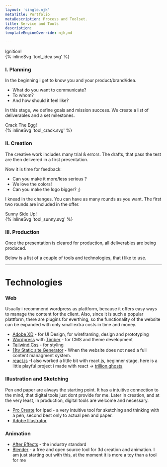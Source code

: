 ```yaml
---
layout: 'single.njk'
metaTitle: Portfolio
metaDescription: Process and Toolset.
title: Service and Tools
description:
templateEngineOverride: njk,md

---
```


<!-- step 1 -->
<div class="grid grid-cols-1 lg:grid-cols-3 gap-8">
  <div id="idea">
    <span class="text-navi italic block text-center">Ignition!</span>
    <div class="mx-auto mb-12 w-48 h-48 ">
      {% inlineSvg 'tool_idea.svg' %}
    </div>
  
### I. Planning
In the beginning i get to know you and your product/brand/idea.
- What do you want to communicate?
- To whom?
- And how should it feel like?
  
In this stage, we define goals and mission success. We create a list of deliverables and a set milestones. 

  </div>
<!-- step 2 -->
  <div id="crack">
    <span class="text-navi italic block text-center">Crack The Egg!</span>
    <div class="mx-auto mb-12 w-48 h-48 ">
      {% inlineSvg 'tool_crack.svg' %}
    </div>

### II. Creation
The creative work includes many trial & errors. The drafts, that pass the test are then delivered in a first presentation.

Now it is time for feedback:
- Can you make it more/less serious ?
- We love the colors!
- Can you make the logo bigger? ;)

I knead in the changes. You can have as many rounds as you want. The first two rounds are included in the offer.

  </div>
<!-- step 3 -->
  <div id="sunny">
    <span class="text-navi italic block text-center">Sunny Side Up!</span>
    <div class="mx-auto mb-12 w-48 h-48 ">
      {% inlineSvg 'tool_sunny.svg' %}
    </div>


### III. Production
Once the presentation is cleared for production, all deliverables are being produced.
   
Below is a list of a couple of tools and technologies, that i like to use.

  </div>
</div>


---

 
<h1 class="text-navi text-center">Technologies</h1>

### Web
Usually i recommend wordpress as plattform, because it offers easy ways to manage the content for the client. Also, since it is such a popular plattform, there are plugins for everthing, so the functionality of the website can be expanded with only small extra costs in time and money.

- [Adobe XD](https://www.adobe.com/de/products/xd.html)  - for UI Design, for wireframing, design and prototyping
- [Wordpress](https://www.wordpress.org) with [Timber](https://upstatement.com/timber/) - for CMS and theme development
- [Tailwind Css](https://tailwindcss.com/) - for styling
- [11ty Static site Generator](https://www.11ty.dev/) - When the website does not need a full content managment system.
- [react.js](https://reactjs.org/) -I also worked a little bit with react.js, beginner stage. here is a little playful project i made with react -> [trillion ghosts](http://trillionghosts.malteeuler.com)

### Illustration and Sketching
Pen and paper are always the starting point. It has a intuitive connection to the mind, that digital tools just dont provide for me. Later in creation, and at the very least, in production, digital tools are welcome and necessary.

- [Pro Create](https://procreate.art/) for Ipad - a very intuitive tool for sketching and thinking with a pen, second best only to actual pen and paper.
- [Adobe Illustrator](https://www.adobe.com/de/products/illustrator.html/) 

### Animation
- [After Effects](https://www.adobe.com/de/products/aftereffects.html) - the industry standard
- [Blender](https://www.blender.org/) - a free and open source tool for 3d creation and animation. I am just starting out with this, at the moment it is more a toy than a tool for me
